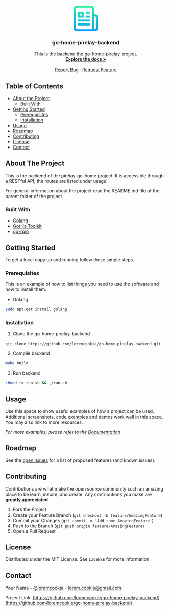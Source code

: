 <!-- PROJECT LOGO -->

<p align="center">
  <a href="https://github.com/loremcookie/go-home-pirelay-backend">
    <img src="assets/logo.png" alt="Logo" width="80" height="80">
  </a>
  <h3 align="center">go-home-pirelay-backend</h3>

  <p align="center">
    This is the backend the go-home-pirelay project.
    <br />
    <a href="https://github.com/loremcookie/go-home-pirelay-backend"><strong>Explore the docs »</strong></a>
    <br />
    <br /><!--
    <a href="https://github.com/loremcookie/go-home-pirelay-backend">View Demo</a>
    ·-->
    <a href="https://github.com/loremcookie/go-home-pirelay-backend/issues">Report Bug</a>
    ·
    <a href="https://github.com/loremcookie/go-home-pirelay-backend/issues">Request Feature</a>
  </p>



<!-- TABLE OF CONTENTS -->

## Table of Contents

* [About the Project](#about-the-project)
  * [Built With](#built-with)
* [Getting Started](#getting-started)
  * [Prerequisites](#prerequisites)
  * [Installation](#installation)
* [Usage](#usage)
* [Roadmap](#roadmap)
* [Contributing](#contributing)
* [License](#license)
* [Contact](#contact)



## About The Project

This is the backend of the pirelay-go-home project. It is accessible through a RESTful API, the routes are listed under usage.

For general information about the project read the README.md file of the parent folder of the project.

### Built With

* [Golang](golang.org)
* [Gorilla Toolkit](www.gorillatoolkit.org/)
* [go-rpio](github.com/stianeikeland/go-rpio)



## Getting Started

To get a local copy up and running follow these simple steps.

### Prerequisites

This is an example of how to list things you need to use the software and how to install them.
* Golang
```sh
sudo apt-get install golang
```

### Installation

1. Clone the go-home-pirelay-backend
```sh
git clone https://github.com/loremcookie/go-home-pirelay-backend.git
```
2. Compile backend
```sh
make build
```

3. Run backend

```sh
chmod +x run.sh && ,/run.sh
```



<!-- USAGE EXAMPLES -->

## Usage

Use this space to show useful examples of how a project can be used. Additional screenshots, code examples and demos work well in this space. You may also link to more resources.

_For more examples, please refer to the [Documentation](https://example.com)_



## Roadmap

See the [open issues](https://github.com/loremcookie/go-home-pirelay-backend/issues) for a list of proposed features (and known issues).



## Contributing

Contributions are what make the open source community such an amazing place to be learn, inspire, and create. Any contributions you make are **greatly appreciated**.

1. Fork the Project
2. Create your Feature Branch (`git checkout -b feature/AmazingFeature`)
3. Commit your Changes (`git commit -m 'Add some AmazingFeature'`)
4. Push to the Branch (`git push origin feature/AmazingFeature`)
5. Open a Pull Request



## License

Distributed under the MIT License. See `LICENSE` for more information.



## Contact

Your Name - [@loremcookie](https://twitter.com/loremcookie) - lorem.cookie@gmail.com

Project Link: [https://github.com/loremcookie/go-home-pirelay-backend](https://github.com/loremcookie/go-home-pirelay-backend)

